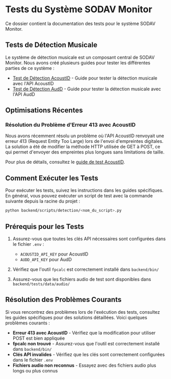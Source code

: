 # Tests du Système SODAV Monitor

Ce dossier contient la documentation des tests pour le système SODAV Monitor.

## Tests de Détection Musicale

Le système de détection musicale est un composant central de SODAV Monitor. Nous avons créé plusieurs guides pour tester les différentes parties de ce système :

- [Test de Détection AcoustID](test_acoustid_detection.md) - Guide pour tester la détection musicale avec l'API AcoustID
- [Test de Détection AudD](test_audd_detection.md) - Guide pour tester la détection musicale avec l'API AudD

## Optimisations Récentes

### Résolution du Problème d'Erreur 413 avec AcoustID

Nous avons récemment résolu un problème où l'API AcoustID renvoyait une erreur 413 (Request Entity Too Large) lors de l'envoi d'empreintes digitales. La solution a été de modifier la méthode HTTP utilisée de GET à POST, ce qui permet d'envoyer des empreintes plus longues sans limitations de taille.

Pour plus de détails, consultez le [guide de test AcoustID](test_acoustid_detection.md).

## Comment Exécuter les Tests

Pour exécuter les tests, suivez les instructions dans les guides spécifiques. En général, vous pouvez exécuter un script de test avec la commande suivante depuis la racine du projet :

```bash
python backend/scripts/detection/<nom_du_script>.py
```

## Prérequis pour les Tests

1. Assurez-vous que toutes les clés API nécessaires sont configurées dans le fichier `.env` :
   - `ACOUSTID_API_KEY` pour AcoustID
   - `AUDD_API_KEY` pour AudD

2. Vérifiez que l'outil `fpcalc` est correctement installé dans `backend/bin/`

3. Assurez-vous que les fichiers audio de test sont disponibles dans `backend/tests/data/audio/`

## Résolution des Problèmes Courants

Si vous rencontrez des problèmes lors de l'exécution des tests, consultez les guides spécifiques pour des solutions détaillées. Voici quelques problèmes courants :

- **Erreur 413 avec AcoustID** - Vérifiez que la modification pour utiliser POST est bien appliquée
- **fpcalc non trouvé** - Assurez-vous que l'outil est correctement installé dans `backend/bin/`
- **Clés API invalides** - Vérifiez que les clés sont correctement configurées dans le fichier `.env`
- **Fichiers audio non reconnus** - Essayez avec des fichiers audio plus longs ou plus connus 